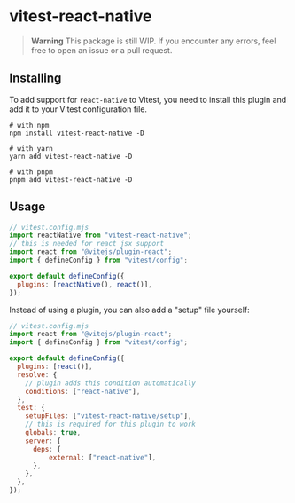 # vitest-react-native

> **Warning**
> This package is still WIP. If you encounter any errors, feel free to open an issue or a pull request.

## Installing

To add support for `react-native` to Vitest, you need to install this plugin and add it to your Vitest configuration file.

```shell
# with npm
npm install vitest-react-native -D

# with yarn
yarn add vitest-react-native -D

# with pnpm
pnpm add vitest-react-native -D
```

## Usage

```js
// vitest.config.mjs
import reactNative from "vitest-react-native";
// this is needed for react jsx support
import react from "@vitejs/plugin-react";
import { defineConfig } from "vitest/config";

export default defineConfig({
  plugins: [reactNative(), react()],
});
```

Instead of using a plugin, you can also add a "setup" file yourself:

```js
// vitest.config.mjs
import react from "@vitejs/plugin-react";
import { defineConfig } from "vitest/config";

export default defineConfig({
  plugins: [react()],
  resolve: {
    // plugin adds this condition automatically
    conditions: ["react-native"],
  },
  test: {
    setupFiles: ["vitest-react-native/setup"],
    // this is required for this plugin to work
    globals: true,
    server: {
      deps: {
          external: ["react-native"],
      },
    },
  },
});
```
